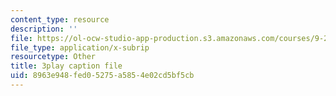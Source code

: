 ```yaml
---
content_type: resource
description: ''
file: https://ol-ocw-studio-app-production.s3.amazonaws.com/courses/9-20-animal-behavior-fall-2013/8963e948fed05275a5854e02cd5bf5cb_472244.vtt
file_type: application/x-subrip
resourcetype: Other
title: 3play caption file
uid: 8963e948-fed0-5275-a585-4e02cd5bf5cb
---
```

